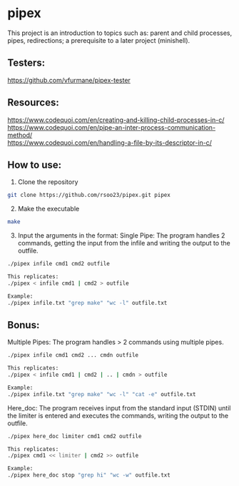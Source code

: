 # pipex

This project is an introduction to topics such as: parent and child processes, pipes, redirections; a prerequisite to a later project (minishell).

## Testers:
https://github.com/vfurmane/pipex-tester

## Resources: <br />
https://www.codequoi.com/en/creating-and-killing-child-processes-in-c/ <br />
https://www.codequoi.com/en/pipe-an-inter-process-communication-method/ <br />
https://www.codequoi.com/en/handling-a-file-by-its-descriptor-in-c/

## How to use:
1. Clone the repository
```bash
git clone https://github.com/rsoo23/pipex.git pipex
```
2. Make the executable
```bash
make
```
3. Input the arguments in the format:
Single Pipe: The program handles 2 commands, getting the input from the infile and writing the output to the outfile.
```bash
./pipex infile cmd1 cmd2 outfile
```
```bash
This replicates:
./pipex < infile cmd1 | cmd2 > outfile
```
```bash
Example:
./pipex infile.txt "grep make" "wc -l" outfile.txt
```

## Bonus:
Multiple Pipes: The program handles > 2 commands using multiple pipes.
```bash
./pipex infile cmd1 cmd2 ... cmdn outfile
```
```bash
This replicates:
./pipex < infile cmd1 | cmd2 | .. | cmdn > outfile
```
```bash
Example:
./pipex infile.txt "grep make" "wc -l" "cat -e" outfile.txt
```
Here_doc: The program receives input from the standard input (STDIN) until the limiter is entered and executes the commands, writing the output to the outfile.
```bash
./pipex here_doc limiter cmd1 cmd2 outfile
```
```bash
This replicates:
./pipex cmd1 << limiter | cmd2 >> outfile
```
```bash
Example:
./pipex here_doc stop "grep hi" "wc -w" outfile.txt
```
